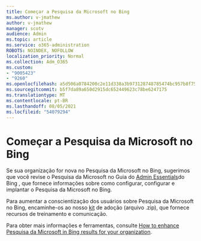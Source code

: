 ```yaml
---
title: Começar a Pesquisa da Microsoft no Bing
ms.author: v-jmathew
author: v-jmathew
manager: scotv
audience: Admin
ms.topic: article
ms.service: o365-administration
ROBOTS: NOINDEX, NOFOLLOW
localization_priority: Normal
ms.collection: Adm_O365
ms.custom:
- "9005423"
- "9260"
ms.openlocfilehash: a5d506a0784200c2e11d338a3b973128748785474bc957b8f75f67a72324503b
ms.sourcegitcommit: b5f7da89a650d2915dc652449623c78be6247175
ms.translationtype: MT
ms.contentlocale: pt-BR
ms.lasthandoff: 08/05/2021
ms.locfileid: "54079294"
---
```

# <a name="get-started-with-microsoft-search-in-bing"></a>Começar a Pesquisa da Microsoft no Bing

Se sua organização for nova no Pesquisa da Microsoft no Bing, sugerimos que você revise o Pesquisa da Microsoft no Guia do [Admin Essentials](https://go.microsoft.com/fwlink/p/?linkid=2127979)do Bing , que fornece informações sobre como configurar, configurar e implantar o Pesquisa da Microsoft no Bing.

Para aumentar a conscientização dos usuários sobre Pesquisa da Microsoft no Bing, encaminhe-os ao nosso [kit](https://go.microsoft.com/fwlink/p/?LinkID=2114710) de adoção (arquivo .zip), que fornece recursos de treinamento e comunicação.

Para obter mais informações e ferramentas, consulte [How to enhance Pesquisa da Microsoft in Bing results for your organization](https://go.microsoft.com/fwlink/?linkid=2152022).
